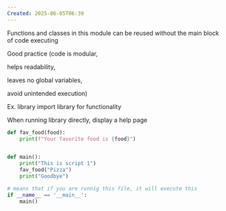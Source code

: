 ```yaml
---
Created: 2025-06-05T06:39
---
```

Functions and classes in this module can be reused without the main block of code executing

Good practice (code is modular,

helps readability,

leaves no global variables,

avoid unintended execution)

Ex. library import library for functionality

When running library directly, display a help page

```Python
def fav_food(food):
    print(f"Your favorite food is {food}")


def main():
    print("This is script 1")
    fav_food("Pizza")
    print("Goodbye")

# means that if you are runnig this file, it will execute this
if __name__ == '__main__':
    main()
```